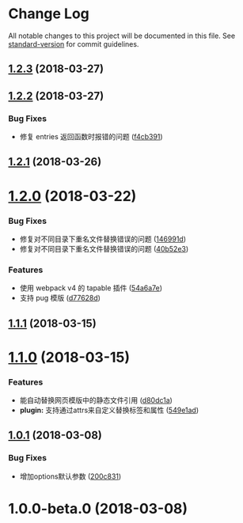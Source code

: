 # Change Log

All notable changes to this project will be documented in this file. See [standard-version](https://github.com/conventional-changelog/standard-version) for commit guidelines.

<a name="1.2.3"></a>
## [1.2.3](https://github.com/packingjs/packing-template/compare/v1.2.2...v1.2.3) (2018-03-27)



<a name="1.2.2"></a>
## [1.2.2](https://github.com/packingjs/packing-template/compare/v1.2.1...v1.2.2) (2018-03-27)


### Bug Fixes

* 修复 entries 返回函数时报错的问题 ([f4cb391](https://github.com/packingjs/packing-template/commit/f4cb391))



<a name="1.2.1"></a>
## [1.2.1](https://github.com/packingjs/packing-template/compare/v1.2.0...v1.2.1) (2018-03-26)



<a name="1.2.0"></a>
# [1.2.0](https://github.com/packingjs/packing-template/compare/v1.1.1...v1.2.0) (2018-03-22)


### Bug Fixes

* 修复对不同目录下重名文件替换错误的问题 ([146991d](https://github.com/packingjs/packing-template/commit/146991d))
* 修复对不同目录下重名文件替换错误的问题 ([40b52e3](https://github.com/packingjs/packing-template/commit/40b52e3))


### Features

* 使用 webpack v4 的 tapable 插件 ([54a6a7e](https://github.com/packingjs/packing-template/commit/54a6a7e))
* 支持 pug 模版 ([d77628d](https://github.com/packingjs/packing-template/commit/d77628d))



<a name="1.1.1"></a>
## [1.1.1](https://github.com/packingjs/packing-template/compare/v1.1.0...v1.1.1) (2018-03-15)



<a name="1.1.0"></a>
# [1.1.0](https://github.com/packingjs/packing-template/compare/v1.0.1...v1.1.0) (2018-03-15)


### Features

* 能自动替换网页模版中的静态文件引用 ([d80dc1a](https://github.com/packingjs/packing-template/commit/d80dc1a))
* **plugin:** 支持通过attrs来自定义替换标签和属性 ([549e1ad](https://github.com/packingjs/packing-template/commit/549e1ad))



<a name="1.0.1"></a>
## [1.0.1](https://github.com/packingjs/packing-template/compare/v1.0.0-beta.0...v1.0.1) (2018-03-08)


### Bug Fixes

* 增加options默认参数 ([200c831](https://github.com/packingjs/packing-template/commit/200c831))



<a name="1.0.0-beta.0"></a>
# 1.0.0-beta.0 (2018-03-08)
